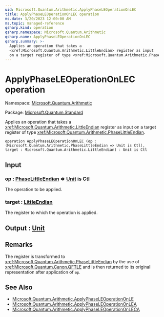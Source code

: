 ```yaml
---
uid: Microsoft.Quantum.Arithmetic.ApplyPhaseLEOperationOnLEC
title: ApplyPhaseLEOperationOnLEC operation
ms.date: 3/20/2023 12:00:00 AM
ms.topic: managed-reference
qsharp.kind: operation
qsharp.namespace: Microsoft.Quantum.Arithmetic
qsharp.name: ApplyPhaseLEOperationOnLEC
qsharp.summary: >-
  Applies an operation that takes a
  <xref:Microsoft.Quantum.Arithmetic.LittleEndian> register as input
  on a target register of type <xref:Microsoft.Quantum.Arithmetic.PhaseLittleEndian>.
---
```


# ApplyPhaseLEOperationOnLEC operation

Namespace: [Microsoft.Quantum.Arithmetic](xref:Microsoft.Quantum.Arithmetic)

Package: [Microsoft.Quantum.Standard](https://nuget.org/packages/Microsoft.Quantum.Standard)


Applies an operation that takes a<xref:Microsoft.Quantum.Arithmetic.LittleEndian> register as inputon a target register of type <xref:Microsoft.Quantum.Arithmetic.PhaseLittleEndian>.

```qsharp
operation ApplyPhaseLEOperationOnLEC (op : (Microsoft.Quantum.Arithmetic.PhaseLittleEndian => Unit is Ctl), target : Microsoft.Quantum.Arithmetic.LittleEndian) : Unit is Ctl
```


## Input

### op : [PhaseLittleEndian](xref:Microsoft.Quantum.Arithmetic.PhaseLittleEndian) => [Unit](xref:microsoft.quantum.qsharp.valueliterals#unit-literal)  is Ctl

The operation to be applied.


### target : [LittleEndian](xref:Microsoft.Quantum.Arithmetic.LittleEndian)

The register to which the operation is applied.



## Output : [Unit](xref:microsoft.quantum.qsharp.valueliterals#unit-literal)



## Remarks

The register is transformed to <xref:Microsoft.Quantum.Arithmetic.PhaseLittleEndian> by the use of<xref:Microsoft.Quantum.Canon.QFTLE> and is then returned toits original representation after application of `op`.

## See Also

- [Microsoft.Quantum.Arithmetic.ApplyPhaseLEOperationOnLE](xref:Microsoft.Quantum.Arithmetic.ApplyPhaseLEOperationOnLE)
- [Microsoft.Quantum.Arithmetic.ApplyPhaseLEOperationOnLEA](xref:Microsoft.Quantum.Arithmetic.ApplyPhaseLEOperationOnLEA)
- [Microsoft.Quantum.Arithmetic.ApplyPhaseLEOperationOnLECA](xref:Microsoft.Quantum.Arithmetic.ApplyPhaseLEOperationOnLECA)